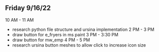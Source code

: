 ## Friday 9/16/22
10 AM - 11 AM
* research python file structure and ursina implementation
2 PM - 3 PM
* draw button for e_fryers in ms paint
3 PM - 3:30 PM
* draw button for mw_emp
4 PM - 5 PM
* research ursina button meshes to allow click to increase icon size